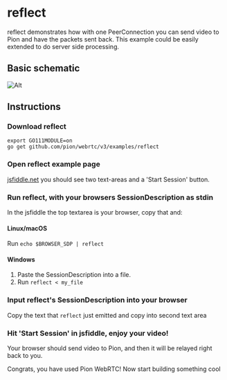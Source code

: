 # reflect
reflect demonstrates how with one PeerConnection you can send video to Pion and have the packets sent back. This example could be easily extended to do server side processing.

## Basic schematic

![Alt](new_drawio)

## Instructions
### Download reflect
```
export GO111MODULE=on
go get github.com/pion/webrtc/v3/examples/reflect
```

### Open reflect example page
[jsfiddle.net](https://jsfiddle.net/9jgukzt1/) you should see two text-areas and a 'Start Session' button.

### Run reflect, with your browsers SessionDescription as stdin
In the jsfiddle the top textarea is your browser, copy that and:
#### Linux/macOS
Run `echo $BROWSER_SDP | reflect`
#### Windows
1. Paste the SessionDescription into a file.
1. Run `reflect < my_file`

### Input reflect's SessionDescription into your browser
Copy the text that `reflect` just emitted and copy into second text area

### Hit 'Start Session' in jsfiddle, enjoy your video!
Your browser should send video to Pion, and then it will be relayed right back to you.

Congrats, you have used Pion WebRTC! Now start building something cool

